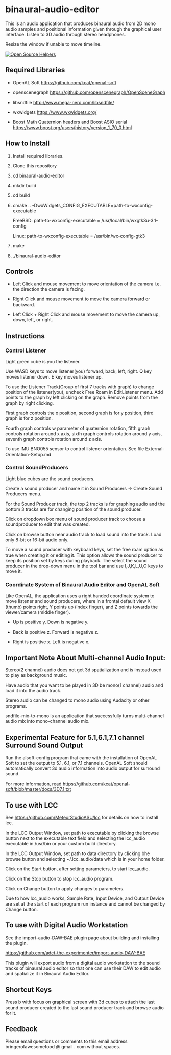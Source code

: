 
# binaural-audio-editor
This is an audio application that produces binaural audio from 2D mono audio samples and positional information given through the graphical user interface. Listen to 3D audio through stereo headphones.

Resize the window if unable to move timeline.

[![Open Source Helpers](https://www.codetriage.com/adct-the-experimenter/binaural-audio-editor/badges/users.svg)](https://www.codetriage.com/adct-the-experimenter/binaural-audio-editor)

## Required Libraries
- OpenAL Soft https://github.com/kcat/openal-soft

- openscenegraph https://github.com/openscenegraph/OpenSceneGraph

- libsndfile http://www.mega-nerd.com/libsndfile/

- wxwidgets https://www.wxwidgets.org/

- Boost Math Quaternion headers and Boost ASIO serial https://www.boost.org/users/history/version_1_70_0.html

## How to Install

1. Install required libraries.
2. Clone this repository
3. cd binaural-audio-editor
4. mkdir build
5. cd build
6. cmake .. -DwxWidgets_CONFIG_EXECUTABLE=path-to-wxconfig-executable
    
    FreeBSD: path-to-wxconfig-executable = /usr/local/bin/wxgtk3u-3.1-config
    
    Linux: path-to-wxconfig-executable = /usr/bin/wx-config-gtk3
7. make
8. ./binaural-audio-editor

## Controls

  - Left Click and mouse movement to move orientation of the camera i.e. the direction the camera is facing.
  
  - Right Click and mouse movement to move the camera forward or backward.
  
  - Left Click + Right Click and mouse movement to move the camera up, down, left, or right.

## Instructions

### Control Listener
  
  Light green cube is you the listener. 
  
  Use WASD keys to move listener(you) forward, back, left, right. Q key moves listener down. E key moves listener up.
  
  To use the Listener Track(Group of first 7 tracks with graph) to change position of the listener(you), uncheck Free Roam in EditListener menu. 
  Add points to the graph by left clicking on the graph. Remove points from the graph by right clicking.
  

  First graph controls the x position, second graph is for y position, third graph is for z position.
  
  
  Fourth graph controls w parameter of quaternion rotation, fifth graph controls rotation around x axis, sixth graph controls rotation around y axis, seventh graph controls rotation around z axis.
  
  To use IMU BNO055 sensor to control listener orientation.
  See file External-Orientation-Setup.md
  
### Control SoundProducers
  
  Light blue cubes are the sound producers.
  
  Create a sound producer and name it in Sound Producers -> Create Sound Producers menu.
  
  For the Sound Producer track, the top 2 tracks is for graphing audio and the bottom 3 tracks are for changing position of the sound producer.
  
  Click on dropdown box menu of sound producer track to choose a soundproducer to edit that was created.
  
  Click on browse button near audio track to load sound into the track. Load only 8-bit or 16-bit audio only.
  
  To move a sound producer with keyboard keys, set the free roam option as true when creating it or editing it.
  This option allows the sound producer to keep its position set by keys during playback.
  The select the sound producer in the drop-down menu in the tool bar and use I,J,K,L,U,O keys to move it.

### Coordinate System of Binaural Audio Editor and OpenAL Soft
  Like OpenAL, the application uses a right handed coordinate system to move listener and sound producers, where in a frontal default view X (thumb) points right,  Y points up (index finger), and Z points towards the viewer/camera (middle finger). 
  
  - Up is positive y. Down is negative y.
  
  - Back is positive z. Forward is negative z.
  
  - Right is positive x. Left is negative x.

## Important Note About Multi-channel Audio Input:
Stereo(2 channel) audio does not get 3d spatialization and is instead used to play as background music.

Have audio that you want to be played in 3D be mono(1 channel) audio
and load it into the audio track.

Stereo audio can be changed to mono audio using Audacity or other programs.

sndfile-mix-to-mono is an application that successfully turns multi-channel audio mix into mono-channel audio mix.

  
## Experimental Feature for 5.1,6.1,7.1 channel Surround Sound Output
Run the alsoft-config program that came with the installation of OpenAL Soft to
set the output to 5.1, 6.1, or 7.1 channels.
OpenAL Soft should automatically convert 3d audio information into audio output for surround sound.

For more information, read https://github.com/kcat/openal-soft/blob/master/docs/3D7.1.txt 

## To use with LCC

See https://github.com/MeteorStudioASU/lcc for details on how to install lcc.

In the LCC Output Window, set path to executable by clicking the browse button next to the executable text field and selecting the lcc_audio executable in /usr/bin or your custom build directory.

In the LCC Output Window, set path to data directory by clicking bhe browse button and selecting  ~/.lcc_audio/data which is in your home folder.

Click on the Start button, after setting parameters, to start lcc_audio.

Click on the Stop button to stop lcc_audio program.

Click on Change button to apply changes to parameters.

Due to how lcc_audio works, Sample Rate, Input Device, and Output Device are set at the start of each program run instance and cannot be changed by Change button. 


## To use with Digital Audio Workstation

See the import-audio-DAW-BAE plugin page about building and installing the plugin.

https://github.com/adct-the-experimenter/import-audio-DAW-BAE

This plugin will export audio from a digital audio workstation to the sound tracks of binaural audio editor so that one can use their DAW to edit audio and spatialize it in Binaural Audio Editor.


## Shortcut Keys

Press b with focus on graphical screen with 3d cubes to attach the last sound producer created to the last sound producer track and browse audio for it.



## Feedback 

Please email questions or comments to this email address bringerofawesomefood @ gmail . com without spaces.
